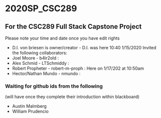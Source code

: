 # 2020SP_CSC289
## For the CSC289 Full Stack Capstone Project
Please note your time and date once you have edit rights 

- D.I. von briesen is owner/creator - D.I. was here 10:40 1/15/2020
Invited the following collaborators:
- Joel Moore - b4ir2old :
- Alex Schmid - LTSchmiddy :
- Robert Propheter - robert-m-proph : Here on 1/17/202 at 10:50am
- Hector/Nathan Mundo - nmundo :
### Waiting for github ids from the following 
(will have once they complete their introduction within blackboard)
- Austin Malmberg
- William Prudencio

